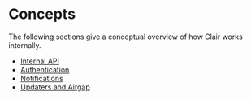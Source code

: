 # Concepts

The following sections give a conceptual overview of how Clair works internally.

- [Internal API](./concepts/api_internal.md)
- [Authentication](./concepts/authentication.md)
- [Notifications](./concepts/notifications.md)
- [Updaters and Airgap](./concepts/updatersandairgap.md)
